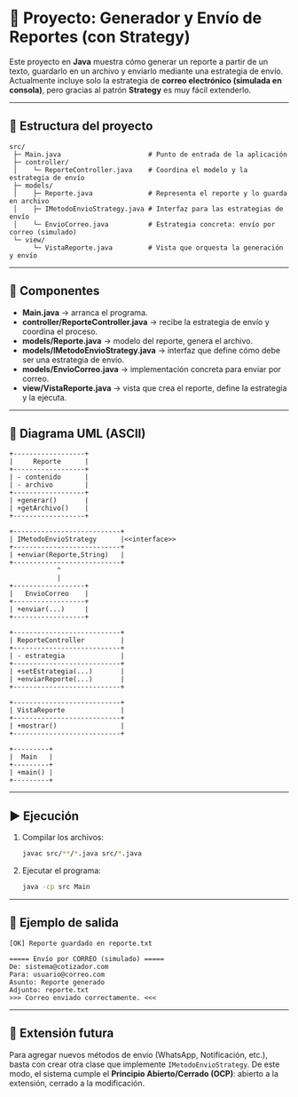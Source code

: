 # 📄 Proyecto: Generador y Envío de Reportes (con Strategy)

Este proyecto en **Java** muestra cómo generar un reporte a partir de un texto, guardarlo en un archivo y enviarlo mediante una estrategia de envío. Actualmente incluye solo la estrategia de **correo electrónico (simulada en consola)**, pero gracias al patrón **Strategy** es muy fácil extenderlo.

---

## 📂 Estructura del proyecto

```
src/
 ├─ Main.java                      # Punto de entrada de la aplicación
 ├─ controller/
 │    └─ ReporteController.java    # Coordina el modelo y la estrategia de envío
 ├─ models/
 │    ├─ Reporte.java              # Representa el reporte y lo guarda en archivo
 │    ├─ IMetodoEnvioStrategy.java # Interfaz para las estrategias de envío
 │    └─ EnvioCorreo.java          # Estrategia concreta: envío por correo (simulado)
 └─ view/
      └─ VistaReporte.java         # Vista que orquesta la generación y envío
```

---

## 🧩 Componentes

* **Main.java** → arranca el programa.
* **controller/ReporteController.java** → recibe la estrategia de envío y coordina el proceso.
* **models/Reporte.java** → modelo del reporte, genera el archivo.
* **models/IMetodoEnvioStrategy.java** → interfaz que define cómo debe ser una estrategia de envío.
* **models/EnvioCorreo.java** → implementación concreta para enviar por correo.
* **view/VistaReporte.java** → vista que crea el reporte, define la estrategia y la ejecuta.

---

## 📐 Diagrama UML (ASCII)

```
+------------------+
|     Reporte      |
+------------------+
| - contenido      |
| - archivo        |
+------------------+
| +generar()       |
| +getArchivo()    |
+------------------+

+---------------------------+
| IMetodoEnvioStrategy      |<<interface>>
+---------------------------+
| +enviar(Reporte,String)   |
+---------------------------+
            ^
            |
+------------------+
|   EnvioCorreo    |
+------------------+
| +enviar(...)     |
+------------------+

+---------------------------+
| ReporteController         |
+---------------------------+
| - estrategia              |
+---------------------------+
| +setEstrategia(...)       |
| +enviarReporte(...)       |
+---------------------------+

+---------------------------+
| VistaReporte              |
+---------------------------+
| +mostrar()                |
+---------------------------+

+---------+
|  Main   |
+---------+
| +main() |
+---------+
```

---

## ▶️ Ejecución

1. Compilar los archivos:

   ```bash
   javac src/**/*.java src/*.java
   ```

2. Ejecutar el programa:

   ```bash
   java -cp src Main
   ```

---

## 📌 Ejemplo de salida

```
[OK] Reporte guardado en reporte.txt

===== Envío por CORREO (simulado) =====
De: sistema@cotizador.com
Para: usuario@correo.com
Asunto: Reporte generado
Adjunto: reporte.txt
>>> Correo enviado correctamente. <<<
```

---

## 🚀 Extensión futura

Para agregar nuevos métodos de envío (WhatsApp, Notificación, etc.), basta con crear otra clase que implemente `IMetodoEnvioStrategy`.
De este modo, el sistema cumple el **Principio Abierto/Cerrado (OCP)**: abierto a la extensión, cerrado a la modificación.
